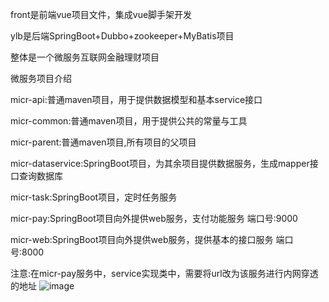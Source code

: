 front是前端vue项目文件，集成vue脚手架开发

ylb是后端SpringBoot+Dubbo+zookeeper+MyBatis项目

整体是一个微服务互联网金融理财项目

微服务项目介绍

micr-api:普通maven项目，用于提供数据模型和基本service接口

micr-common:普通maven项目，用于提供公共的常量与工具

micr-parent:普通maven项目,所有项目的父项目

micr-dataservice:SpringBoot项目，为其余项目提供数据服务，生成mapper接口查询数据库

micr-task:SpringBoot项目，定时任务服务

micr-pay:SpringBoot项目向外提供web服务，支付功能服务    端口号:9000

micr-web:SpringBoot项目向外提供web服务，提供基本的接口服务  端口号:8000



注意:在micr-pay服务中，service实现类中，需要将url改为该服务进行内网穿透的地址
![image](https://github.com/Tianwailaiwu1/finance-project/assets/120568732/841f07ac-a957-4bfa-845c-8387ed80dc68)



